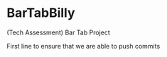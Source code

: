 # BarTabBilly
(Tech Assessment) Bar Tab Project 

First line to ensure that we are able to push commits
